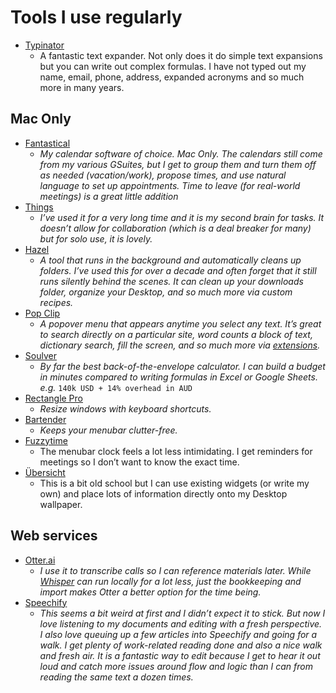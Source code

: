 # Tools I use regularly

- [Typinator](https://ergonis.com/typinator)
	- A fantastic text expander. Not only does it do simple text expansions but you can write out complex formulas. I have not typed out my name, email, phone, address, expanded acronyms and so much more in many years. 


## Mac Only
- [Fantastical](https://flexibits.com/fantastical)
	- *My calendar software of choice. Mac Only. The calendars still come from my various GSuites, but I get to group them and turn them off as needed (vacation/work), propose times, and use natural language to set up appointments. Time to leave (for real-world meetings) is a great little addition* 
- [Things](https://culturedcode.com/things/)
	- *I’ve used it for a very long time and it is my second brain for tasks. It doesn’t allow for collaboration (which is a deal breaker for many) but for solo use, it is lovely.*
- [Hazel](https://www.noodlesoft.com/)
	- *A tool that runs in the background and automatically cleans up folders. I’ve used this for over a decade and often forget that it still runs silently behind the scenes. It can clean up your downloads folder, organize your Desktop, and so much more via custom recipes.*
- [Pop Clip](https://www.popclip.app/)
	- *A popover menu that appears anytime you select any text. It’s great to search directly on a particular site, word counts a block of text, dictionary search, fill the screen, and so much more via [extensions](https://www.popclip.app/extensions/).*
- [Soulver](https://soulver.app/)
	- *By far the best back-of-the-envelope calculator. I can build a budget in minutes compared to writing formulas in Excel or Google Sheets. e.g.* `140k USD + 14% overhead in AUD`
- [Rectangle Pro](https://rectangleapp.com/pro)
	- *Resize windows with keyboard shortcuts.*
- [Bartender](https://www.macbartender.com/)
	- *Keeps your menubar clutter-free.* 
- [Fuzzytime](https://marcusolovsson.com/fuzzytime/)
	- The menubar clock feels a lot less intimidating. I get reminders for meetings so I don’t want to know the exact time. 
- [Übersicht](https://tracesof.net/uebersicht/)
	- This is a bit old school but I can use existing widgets (or write my own) and place lots of information directly onto my Desktop wallpaper. 


## Web services

- [Otter.ai](https://otter.ai/referrals/A7P6BNK3)
	- *I use it to transcribe calls so I can reference materials later. While [Whisper](https://goodsnooze.gumroad.com/l/macwhisper) can run locally for a lot less, just the bookkeeping and import makes Otter a better option for the time being.*
- [Speechify](https://share.speechify.com/mzsrAvQ)
	- *This seems a bit weird at first and I didn’t expect it to stick. But now I love listening to my documents and editing with a fresh perspective. I also love queuing up a few articles into Speechify and going for a walk. I get plenty of work-related reading done and also a nice walk and fresh air. It is a fantastic way to edit because I get to hear it out loud and catch more issues around flow and logic than I can from reading the same text a dozen times.*